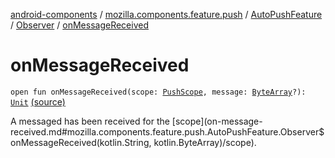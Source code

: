[android-components](../../../index.md) / [mozilla.components.feature.push](../../index.md) / [AutoPushFeature](../index.md) / [Observer](index.md) / [onMessageReceived](./on-message-received.md)

# onMessageReceived

`open fun onMessageReceived(scope: `[`PushScope`](../../-push-scope.md)`, message: `[`ByteArray`](https://kotlinlang.org/api/latest/jvm/stdlib/kotlin/-byte-array/index.html)`?): `[`Unit`](https://kotlinlang.org/api/latest/jvm/stdlib/kotlin/-unit/index.html) [(source)](https://github.com/mozilla-mobile/android-components/blob/master/components/feature/push/src/main/java/mozilla/components/feature/push/AutoPushFeature.kt#L313)

A messaged has been received for the [scope](on-message-received.md#mozilla.components.feature.push.AutoPushFeature.Observer$onMessageReceived(kotlin.String, kotlin.ByteArray)/scope).

